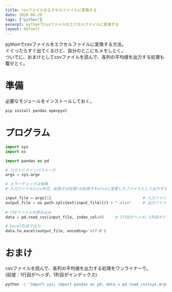 ```yaml
---
title: csvファイルをエクセルファイルに変換する
date: 2020-06-29
tags: ["python"]
excerpt: pythonでcsvファイルをエクセルファイルに変換する
layout: default
---
```


pythonでcsvファイルをエクセルファイルに変換する方法。  
ぐぐったらすぐ出てくるけど、自分のとこにもメモしとく。  
ついでに、おまけとしてcsvファイルを読んで、各列の平均値を出力する処理も載せとく。  

# 準備

必要なモジュールをインストールしておく。  

```bash
pip install pandas openpyxl
```

# プログラム

```python
import sys
import os

import pandas as pd

# コマンドラインパラメータ
args = sys.argv

# エラーチェックは省略
# 入力ファイル(csv形式、拡張子は任意)の拡張子をxlsxに変更したファイルとして出力する

input_file = args[1]                                        # 入力ファイル名
output_file = os.path.splitext(input_file)[0] + ".xlsx"     # 出力ファイル名
 
# CSVファイルの読み込み
data = pd.read_csv(input_file, index_col=0)     # 1行目がヘッダ、1列目がインデックスとする

# Excel形式で出力
data.to_excel(output_file, encoding='utf-8')

```

# おまけ

csvファイルを読んで、各列の平均値を出力する処理をワンライナーで。  
(前提：1行目がヘッダ、1列目がインデックス)  

```bash
python -c "import sys; import pandas as pd; data = pd.read_csv(sys.argv[1], index_col=0); ave=data.mean(); print(ave)" «csvファイル»
```


